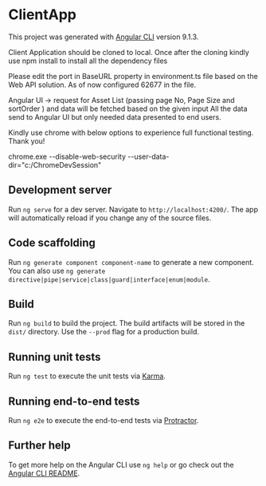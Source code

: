 # ClientApp

This project was generated with [Angular CLI](https://github.com/angular/angular-cli) version 9.1.3.

Client Application should be cloned to local. Once after the cloning kindly use npm install to install all the dependency files

Please edit the port in BaseURL property in environment.ts file based on the Web API solution. As of now configured 62677 in the file.


Angular UI -> request for Asset List (passing page No, Page Size and sortOrder ) and data will be fetched based on the given input
All the data send to Angular UI but only needed data presented to end users.


Kindly use chrome with below options to experience full functional testing. Thank you!

chrome.exe --disable-web-security --user-data-dir="c:/ChromeDevSession"

## Development server

Run `ng serve` for a dev server. Navigate to `http://localhost:4200/`. The app will automatically reload if you change any of the source files.

## Code scaffolding

Run `ng generate component component-name` to generate a new component. You can also use `ng generate directive|pipe|service|class|guard|interface|enum|module`.

## Build

Run `ng build` to build the project. The build artifacts will be stored in the `dist/` directory. Use the `--prod` flag for a production build.

## Running unit tests

Run `ng test` to execute the unit tests via [Karma](https://karma-runner.github.io).

## Running end-to-end tests

Run `ng e2e` to execute the end-to-end tests via [Protractor](http://www.protractortest.org/).

## Further help

To get more help on the Angular CLI use `ng help` or go check out the [Angular CLI README](https://github.com/angular/angular-cli/blob/master/README.md).
